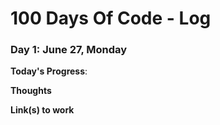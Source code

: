 # 100 Days Of Code - Log

### Day 1: June 27, Monday

**Today's Progress**: 

**Thoughts** 

**Link(s) to work**
